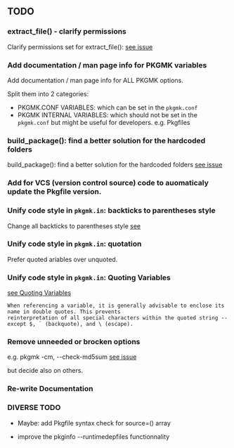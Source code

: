 ## TODO

### extract_file() - clarify permissions

Clarify permissions set for extract_file(): [see issue](https://github.com/NuTyX/cards/issues/34)


### Add documentation / man page info for PKGMK variables

Add documentation / man page info for ALL PKGMK options.

Split them into 2 categories: 

* PKGMK.CONF VARIABLES: which can be set in the `pkgmk.conf`
* PKGMK INTERNAL VARIABLES: which should not be set in the `pkgmk.conf` but might be useful for developers.
    e.g. Pkgfiles


###  build_package(): find a better solution for the hardcoded folders

build_package(): find a better solution for the hardcoded folders [see issue](https://github.com/NuTyX/cards/issues/36)


### Add for VCS (version control source) code to auomaticaly update the Pkgfile version.


### Unify code style in `pkgmk.in`: backticks to parentheses style

Change all backticks to parentheses style [see](http://mywiki.wooledge.org/BashFAQ/082) 


### Unify code style in `pkgmk.in`: quotation

Prefer quoted ariables over unquoted.


### Unify code style in `pkgmk.in`: Quoting Variables

[see Quoting Variables](http://www.tldp.org/LDP/abs/html/quotingvar.html)

```
When referencing a variable, it is generally advisable to enclose its name in double quotes. This prevents 
reinterpretation of all special characters within the quoted string -- except $, ` (backquote), and \ (escape). 
```

### Remove unneeded or brocken options

e.g. pkgmk -cm, --check-md5sum [see issue](https://github.com/NuTyX/cards/issues/33)

but decide also on others.


### Re-write Documentation


### DIVERSE TODO

* Maybe: add Pkgfile syntax check for source=() array

* improve the pkginfo --runtimedepfiles functionnality

